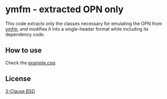 # ymfm - extracted OPN only

This code extracts only the classes necessary for emulating the OPN from [ymfm](./ymfm/), and modifies it into a single-header format while including its dependency code.
 
## How to use

Check the [example.cpp](./example.cpp).

## License

[3-Clause BSD](./LICENSE)
